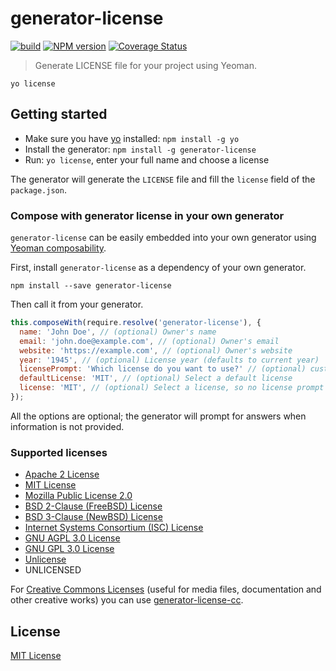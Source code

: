 # generator-license

[![build](https://github.com/jozefizso/generator-license/actions/workflows/build.yml/badge.svg)](https://github.com/jozefizso/generator-license/actions/workflows/build.yml)
[![NPM version](https://img.shields.io/npm/v/generator-license.svg)](https://www.npmjs.org/package/generator-license)
[![Coverage Status](https://coveralls.io/repos/github/jozefizso/generator-license/badge.svg)](https://coveralls.io/github/jozefizso/generator-license)

> Generate LICENSE file for your project using Yeoman.

```
yo license
```


## Getting started
- Make sure you have [yo](https://github.com/yeoman/yo) installed:
    `npm install -g yo`
- Install the generator: `npm install -g generator-license`
- Run: `yo license`, enter your full name and choose a license

The generator will generate the `LICENSE` file and fill the `license` field of the `package.json`.

### Compose with generator license in your own generator

`generator-license` can be easily embedded into your own generator using [Yeoman composability](http://yeoman.io/authoring/composability.html).

First, install `generator-license` as a dependency of your own generator.

```
npm install --save generator-license
```

Then call it from your generator.

```js
this.composeWith(require.resolve('generator-license'), {
  name: 'John Doe', // (optional) Owner's name
  email: 'john.doe@example.com', // (optional) Owner's email
  website: 'https://example.com', // (optional) Owner's website
  year: '1945', // (optional) License year (defaults to current year)
  licensePrompt: 'Which license do you want to use?' // (optional) customize license prompt text
  defaultLicense: 'MIT', // (optional) Select a default license
  license: 'MIT', // (optional) Select a license, so no license prompt will happen, in case you want to handle it outside of this generator
});
```

All the options are optional; the generator will prompt for answers when information is not provided.

### Supported licenses

- [Apache 2 License][10]
- [MIT License][20]
- [Mozilla Public License 2.0][30]
- [BSD 2-Clause (FreeBSD) License][40]
- [BSD 3-Clause (NewBSD) License][50]
- [Internet Systems Consortium (ISC) License][60]
- [GNU AGPL 3.0 License][70]
- [GNU GPL 3.0 License][80]
- [Unlicense][90]
- UNLICENSED

For [Creative Commons Licenses][200] (useful for media files, documentation and
other creative works) you can use [generator-license-cc][201].

## License
[MIT License](http://en.wikipedia.org/wiki/MIT_License)

[10]: http://choosealicense.com/licenses/apache/
[20]: http://choosealicense.com/licenses/mit/
[30]: http://choosealicense.com/licenses/mpl-2.0/
[40]: http://choosealicense.com/licenses/bsd/
[50]: http://choosealicense.com/licenses/bsd-3-clause/
[60]: http://en.wikipedia.org/wiki/ISC_license
[70]: http://choosealicense.com/licenses/agpl-3.0/
[80]: http://choosealicense.com/licenses/gpl-3.0/
[90]: http://unlicense.org/
[100]: http://choosealicense.com/licenses/no-license/
[200]: https://creativecommons.org/licenses/
[201]: https://github.com/ek9/generator-license-cc
